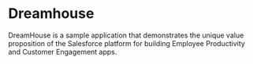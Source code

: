 # Dreamhouse

DreamHouse is a sample application that demonstrates the unique value proposition of the Salesforce platform for building Employee Productivity and Customer Engagement apps.
